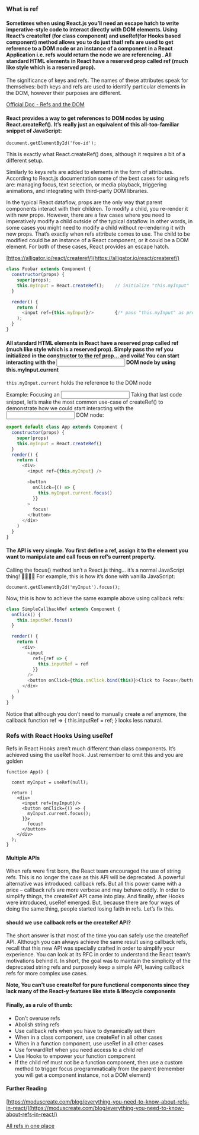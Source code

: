 ### What is ref

#### Sometimes when using React.js you’ll need an escape hatch to write imperative-style code to interact directly with DOM elements. Using React’s createRef (for class component) and useRef(for Hooks based component) method allows you to do just that! refs are used to get reference to a DOM node or an instance of a component in a React Application i.e. refs would return the node we are referencing . All standard HTML elements in React have a reserved prop called ref (much like style which is a reserved prop).

The significance of keys and refs. The names of these attributes speak for themselves: both keys and refs are used to identify particular elements in the DOM, however their purposes are different.

[Official Doc - Refs and the DOM](https://reactjs.org/docs/refs-and-the-dom.html)

#### React provides a way to get references to DOM nodes by using React.createRef(). It’s really just an equivalent of this all-too-familiar snippet of JavaScript:

`document.getElementById('foo-id');`

This is exactly what React.createRef() does, although it requires a bit of a different setup.

Similarly to keys refs are added to elements in the form of attributes. According to React.js documentation some of the best cases for using refs are: managing focus, text selection, or media playback, triggering animations, and integrating with third-party DOM libraries.

In the typical React dataflow, props are the only way that parent components interact with their children. To modify a child, you re-render it with new props. However, there are a few cases where you need to imperatively modify a child outside of the typical dataflow. In other words, in some cases you might need to modify a child without re-rendering it with new props. That’s exactly when refs attribute comes to use.
The child to be modified could be an instance of a React component, or it could be a DOM element. For both of these cases, React provides an escape hatch.

[https://alligator.io/react/createref/](https://alligator.io/react/createref/)

```js
class Foobar extends Component {
  constructor(props) {
    super(props);
    this.myInput = React.createRef();    // initialize "this.myInput"
  }

  render() {
    return (
      <input ref={this.myInput}/>        {/* pass "this.myInput" as prop */}
    );
  }
}

```

#### All standard HTML elements in React have a reserved prop called ref (much like style which is a reserved prop). Simply pass the ref you initialized in the constructor to the ref prop… and voila! You can start interacting with the <input> DOM node by using this.myInput.current

`this.myInput.current` holds the reference to the DOM node

Example: Focusing an <input>
Taking that last code snippet, let’s make the most common use-case of createRef() to demonstrate how we could start interacting with the <input> DOM node:

```js
export default class App extends Component {
  constructor(props) {
    super(props)
    this.myInput = React.createRef()
  }
  render() {
    return (
      <div>
        <input ref={this.myInput} />

        <button
          onClick={() => {
            this.myInput.current.focus()
          }}
        >
          focus!
        </button>
      </div>
    )
  }
}
```

#### The API is very simple. You first define a ref, assign it to the element you want to manipulate and call focus on ref’s current property.

Calling the focus() method isn’t a React.js thing… it’s a normal JavaScript thing! 💃🏻💃🏻 For example, this is how it’s done with vanilla JavaScript:

`document.getElementById('myInput').focus();`

Now, this is how to achieve the same example above using callback refs:

```js
class SimpleCallbackRef extends Component {
  onClick() {
    this.inputRef.focus()
  }

  render() {
    return (
      <div>
        <input
          ref={ref => {
            this.inputRef = ref
          }}
        />
        <button onClick={this.onClick.bind(this)}>Click to Focus</button>
      </div>
    )
  }
}
```

Notice that although you don’t need to manually create a ref anymore, the callback function ref => { this.inputRef = ref; } looks less natural.

### Refs with React Hooks Using useRef

Refs in React Hooks aren’t much different than class components. It’s achieved using the useRef hook. Just remember to omit this and you are golden

```JS
function App() {

  const myInput = useRef(null);

  return (
    <div>
      <input ref={myInput}/>
      <button onClick={() => {
        myInput.current.focus();
      }}>
        focus!
      </button>
    </div>
  );
}

```

#### Multiple APIs

When refs were first born, the React team encouraged the use of string refs. This is no longer the case as this API will be deprecated. A powerful alternative was introduced: callback refs. But all this power came with a price – callback refs are more verbose and may behave oddly. In order to simplify things, the createRef API came into play. And finally, after Hooks were introduced, useRef emerged. But, because there are four ways of doing the same thing, people started losing faith in refs. Let’s fix this.

#### should we use callback refs or the createRef API?

The short answer is that most of the time you can safely use the createRef API. Although you can always achieve the same result using callback refs, recall that this new API was specially crafted in order to simplify your experience. You can look at its RFC in order to understand the React team’s motivations behind it. In short, the goal was to maintain the simplicity of the deprecated string refs and purposely keep a simple API, leaving callback refs for more complex use cases.

**Note, You can't use createRef for pure functional components since they lack many of the React-y features like state & lifecycle components**

#### Finally, as a rule of thumb:

- Don’t overuse refs
- Abolish string refs
- Use callback refs when you have to dynamically set them
- When in a class component, use createRef in all other cases
- When in a function component, use useRef in all other cases
- Use forwardRef when you need access to a child ref
- Use Hooks to empower your function component
- If the child ref must not be a function component, then use a custom method to trigger focus programmatically from the parent (remember you will get a component instance, not a DOM element)

#### Further Reading

[https://moduscreate.com/blog/everything-you-need-to-know-about-refs-in-react/](https://moduscreate.com/blog/everything-you-need-to-know-about-refs-in-react/)

[All refs in one place](https://react-refs-cheatsheet.netlify.com/)
